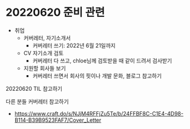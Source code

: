 # 20220620 준비 관련

* 취업
  * 커버레터, 자기소개서
    * 커버레터 쓰기: 2022년 6월 21일까지
  * CV 자기소개 검토
    * 커버레터 다 쓰고, chloe님께 검토받을 때 같이 드려서 검사받기
  * 지원할 회사들 보기
    * 커버레터 쓰면서 회사의 핏이나 개발 문화, 블로그 참고하기

20220620 TIL 참고하기

다른 분들 커버레터 참고하기

* <https://www.craft.do/s/NJjM4RFFjZu5Te/b/24FFBF8C-C1E4-4D98-B114-B39B9523FAF7/Cover_Letter>
